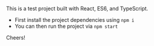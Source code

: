 This is a test project built with React, ES6, and TypeScript.

- First install the project dependencies using `npm i`
- You can then run the project via `npm start`

Cheers!
